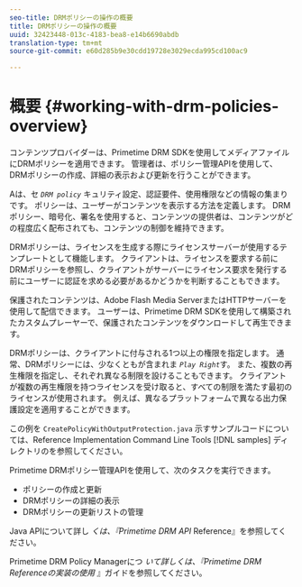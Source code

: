```yaml
---
seo-title: DRMポリシーの操作の概要
title: DRMポリシーの操作の概要
uuid: 32423448-013c-4183-bea8-e14b6690abdb
translation-type: tm+mt
source-git-commit: e60d285b9e30cdd19728e3029ecda995cd100ac9

---
```



# 概要 {#working-with-drm-policies-overview}

コンテンツプロバイダーは、Primetime DRM SDKを使用してメディアファイルにDRMポリシーを適用できます。 管理者は、ポリシー管理APIを使用して、DRMポリシーの作成、詳細の表示および更新を行うことができます。

Aは、セ *`DRM policy`* キュリティ設定、認証要件、使用権限などの情報の集まりです。 ポリシーは、ユーザーがコンテンツを表示する方法を定義します。 DRMポリシー、暗号化、署名を使用すると、コンテンツの提供者は、コンテンツがどの程度広く配布されても、コンテンツの制御を維持できます。

DRMポリシーは、ライセンスを生成する際にライセンスサーバーが使用するテンプレートとして機能します。 クライアントは、ライセンスを要求する前にDRMポリシーを参照し、クライアントがサーバーにライセンス要求を発行する前にユーザーに認証を求める必要があるかどうかを判断することもできます。

保護されたコンテンツは、Adobe Flash Media ServerまたはHTTPサーバーを使用して配信できます。 ユーザーは、Primetime DRM SDKを使用して構築されたカスタムプレーヤーで、保護されたコンテンツをダウンロードして再生できます。

DRMポリシーは、クライアントに付与される1つ以上の権限を指定します。 通常、DRMポリシーには、少なくともが含まれま *`Play Right`*&#x200B;す。 また、複数の再生権限を指定し、それぞれ異なる制限を設けることもできます。 クライアントが複数の再生権限を持つライセンスを受け取ると、すべての制限を満たす最初のライセンスが使用されます。 例えば、異なるプラットフォームで異なる出力保護設定を適用することができます。

この例を `CreatePolicyWithOutputProtection.java` 示すサンプルコードについては、Reference Implementation Command Line Tools [!DNL samples] ディレクトリのを参照してください。

Primetime DRMポリシー管理APIを使用して、次のタスクを実行できます。

* ポリシーの作成と更新
* DRMポリシーの詳細の表示
* DRMポリシーの更新リストの管理

Java APIについて詳し *くは、『Primetime DRM API* Reference』を参照してください。

Primetime DRM Policy Managerにつ *いて詳しくは、『Primetime DRM Referenceの実装の使用* 』ガイドを参照してください。
